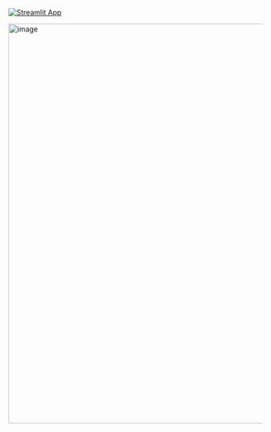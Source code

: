 
[![Streamlit App](https://static.streamlit.io/badges/streamlit_badge_black_white.svg)](https://nbhushan-banijay.streamlit.app)

<img width="792" alt="image" src="https://user-images.githubusercontent.com/10959485/225709405-58c0face-1cd9-4714-9f40-51e3f3701aed.png">

